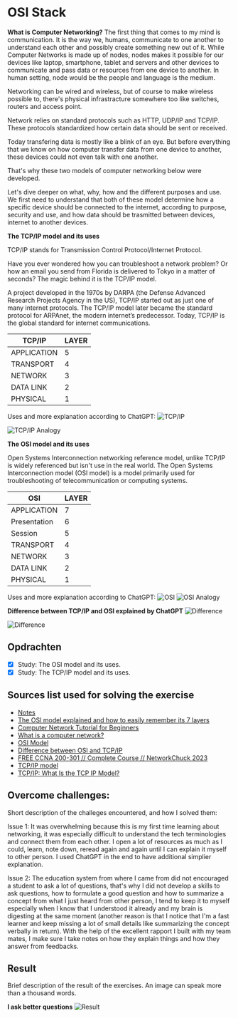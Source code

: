 # OSI Stack

**What is Computer Networking?** The first thing that comes to my mind is communication. It is the way we, humans, communicate to one another to understand each other and possibly create something new out of it. While Computer Networks is made up of nodes, nodes makes it possible for our devices like laptop, smartphone, tablet and servers and other devices to communicate and pass data or resources from one device to another. In human setting, node would be the people and language is the medium.

Networking can be wired and wireless, but of course to make wireless possible to, there's physical infrastracture somewhere too like switches, routers and access point.

Network relies on standard protocols such as HTTP, UDP/IP and TCP/IP. These protocols standardized how certain data should be sent or received.

Today transfering data is mostly like a blink of an eye. But before everything that we know on how computer transfer data from one device to another, these devices could not even talk with one another.

That's why these two models of computer networking below were developed.

Let's dive deeper on what, why, how and the different purposes and use. We first need to understand that both of these model determine how a specific device should be connected to the internet, according to purpose, security and use, and how data should be trasmitted between devices, internet to another devices.

**The TCP/IP model and its uses**

TCP/IP stands for Transmission Control Protocol/Internet Protocol.

Have you ever wondered how you can troubleshoot a network problem? Or how an email you send from Florida is delivered to Tokyo in a matter of seconds? The magic behind it is the TCP/IP model.

A project developed in the 1970s by DARPA (the Defense Advanced Research Projects Agency in the US), TCP/IP started out as just one of many internet protocols. The TCP/IP model later became the standard protocol for ARPAnet, the modern internet’s predecessor. Today, TCP/IP is the global standard for internet communications.

| TCP/IP      | LAYER |
| ----------- | ----- |
| APPLICATION | 5     |
| TRANSPORT   | 4     |
| NETWORK     | 3     |
| DATA LINK   | 2     |
| PHYSICAL    | 1     |

Uses and more explanation according to ChatGPT:
![TCP/IP](https://github.com/techgrounds/techgrounds-anj-dtmr/blob/main/00_includes/week-2-includes/ntw-01-tcp-explain.png)

![TCP/IP Analogy](https://github.com/techgrounds/techgrounds-anj-dtmr/blob/main/00_includes/week-2-includes/ntw-01-tcp-analogy.png)

**The OSI model and its uses**

Open Systems Interconnection networking reference model, unlike TCP/IP is widely referenced but isn't use in the real world. The Open Systems Interconnection model (OSI model) is a model primarily used for troubleshooting of telecommunication or computing systems.

| OSI          | LAYER |
| ------------ | ----- |
| APPLICATION  | 7     |
| Presentation | 6     |
| Session      | 5     |
| TRANSPORT    | 4     |
| NETWORK      | 3     |
| DATA LINK    | 2     |
| PHYSICAL     | 1     |

Uses and more explanation according to ChatGPT:
![OSI](https://github.com/techgrounds/techgrounds-anj-dtmr/blob/main/00_includes/week-2-includes/ntw-01-osi-explain.png)
![OSI Analogy](https://github.com/techgrounds/techgrounds-anj-dtmr/blob/main/00_includes/week-2-includes/ntw-01-osi-analogy.png)

**Difference between TCP/IP and OSI explained by ChatGPT**
![Difference](https://github.com/techgrounds/techgrounds-anj-dtmr/blob/main/00_includes/week-2-includes/ntw-01-difference1.png)

![Difference](https://github.com/techgrounds/techgrounds-anj-dtmr/blob/main/00_includes/week-2-includes/ntw-01-difference2.png)

## Opdrachten

- [x] Study: The OSI model and its uses.
- [x] Study: The TCP/IP model and its uses.

## Sources list used for solving the exercise

- [Notes](https://docs.google.com/document/d/1rnI_KHFzBY4V75OyaT674zUsPEO-uXYw/edit)
- [The OSI model explained and how to easily remember its 7 layers](https://www.networkworld.com/article/3239677/the-osi-model-explained-and-how-to-easily-remember-its-7-layers.html)
- [Computer Network Tutorial for Beginners](https://www.guru99.com/data-communication-computer-network-tutorial.html)
- [What is a computer network?](https://www.techtarget.com/searchnetworking/definition/network)
- [OSI Model](https://www.bmc.com/blogs/osi-model-7-layers/)
- [Difference between OSI and TCP/IP](https://community.fs.com/blog/tcpip-vs-osi-whats-the-difference-between-the-two-models.html)
- [FREE CCNA 200-301 // Complete Course // NetworkChuck 2023](https://www.youtube.com/playlist?list=PLIhvC56v63IJVXv0GJcl9vO5Z6znCVb1P)
- [TCP/IP model](https://www.javatpoint.com/computer-network-tcp-ip-model)
- [TCP/IP: What Is the TCP IP Model?](https://cheapsslsecurity.com/blog/what-is-the-tcp-model-an-exploration-of-tcp-ip-layers/)

## Overcome challenges:

Short description of the challeges encountered, and how I solved them:

Issue 1: It was overwhelming because this is my first time learning about networking, it was especially difficult to understand the tech terminologies and connect them from each other. I open a lot of resources as much as I could, learn, note down, reread again and again until I can explain it myself to other person. I used ChatGPT in the end to have additional simplier explanation.

Issue 2: The education system from where I came from did not encouraged a student to ask a lot of questions, that's why I did not develop a skills to ask questions, how to formulate a good question and how to summarize a concept from what I just heard from other person, I tend to keep it to myself especially when I know that I understood it already and my brain is digesting at the same moment (another reason is that I notice that I'm a fast learner and keep missing a lot of small details like summarizing the concept verbally in return). With the help of the excellent rapport I built with my team mates, I make sure I take notes on how they explain things and how they answer from feedbacks.

## Result

Brief description of the result of the exercises. An image can speak more than a thousand words.

**I ask better questions**
![Result](https://github.com/techgrounds/techgrounds-anj-dtmr/blob/main/00_includes/week-2-includes/ntw-01-result.png)
